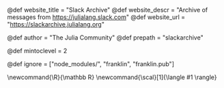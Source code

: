 <!--
Add here global page variables to use throughout your
website.
The website_* must be defined for the RSS to work
-->
@def website_title = "Slack Archive"
@def website_descr = "Archive of messages from https://julialang.slack.com"
@def website_url   = "https://slackarchive.julialang.org"

@def author = "The Julia Community"
@def prepath = "slackarchive"

@def mintoclevel = 2

<!--
Add here files or directories that should be ignored by Franklin, otherwise
these files might be copied and, if markdown, processed by Franklin which
you might not want. Indicate directories by ending the name with a `/`.
-->
@def ignore = ["node_modules/", "franklin", "franklin.pub"]

<!--
Add here global latex commands to use throughout your
pages. It can be math commands but does not need to be.
For instance:
* \newcommand{\phrase}{This is a long phrase to copy.}
-->
\newcommand{\R}{\mathbb R}
\newcommand{\scal}[1]{\langle #1 \rangle}
